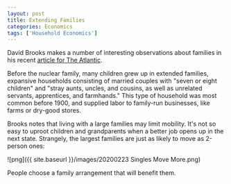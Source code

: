 ```yaml
---
layout: post
title: Extending Families
categories: Economics
tags: ['Household Economics']
---
```


David Brooks makes a number of interesting observations about
families in his recent [article for The
Atlantic](https://www.theatlantic.com/magazine/archive/2020/03/the-nuclear-family-was-a-mistake/605536/).

Before the nuclear family, many
children grew up in extended families, expansive households consisting
of married couples
with "seven or eight children" and "stray aunts, uncles, and cousins,
as well as unrelated servants, apprentices, and farmhands." This type
of household was most common before 1900, and supplied labor to
family-run businesses, like farms or dry-good stores.

Brooks notes that living with a large families may limit mobility. It's not so easy to uproot children and grandparents when a
better job opens up in the next state. Strangely, the largest families are
just as likely to move as 2-person ones:

![png]({{ site.baseurl }}/images/20200223 Singles Move More.png)





People choose a family arrangement that will benefit them.

